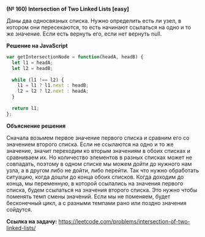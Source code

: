 **(№ 160) Intersection of Two Linked Lists [easy]**

Даны два односвязных списка. Нужно определить есть ли узел, в котором они пересекаются, то есть начинают ссылаться на одно и то же значение. Если есть вернуть его, если нет вернуть null.

**Решение на JavaScript**

```javascript
var getIntersectionNode = function(headA, headB) {
  let l1 = headA;
  let l2 = headB;
  
  while (l1 !== l2) {
    l1 = l1 ? l1.next : headB;
    l2 = l2 ? l2.next : headA;
  }
  
  return l1;
};
```

**Объяснение решения**

Сначала возьмем первое значение первого списка и сравним его со значением второго списка. Если не ссылаются на одно и то же значение, значит переходим ко вторым значениям в обоих списках и сравниваем их. Но количество элементов в разных списках может не совпадать, поэтому в одном списке мы можем дойти до нужного нам узла, а в другом либо не дойти, либо перейти. Так что нужно обработать ситуацию, когда дошли до конца обоих списков. Когда доходим до конца, мы переменную, в которой ссылались на значения первого списка, будем ссылаться на значения второго списка. Это нужно чтобы поменять темп смены значений. Если мы не поменяем, будет бесконечный цикл, а с разными темпами рано или поздно значения сойдутся.

**Ссылка на задачу:** https://leetcode.com/problems/intersection-of-two-linked-lists/